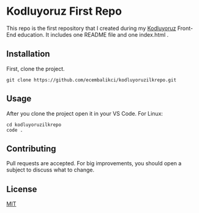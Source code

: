 # Kodluyoruz First Repo
This repo is the first repository that I created during my  [Kodluyoruz](https://www.kodluyoruz.org/) Front-End education. It includes one README file and one index.html .


## Installation

First, clone the project.
```
git clone https://github.com/ecembalikci/kodluyoruzilkrepo.git
```

## Usage

After you clone the project open it in your VS Code.
For Linux:
```
cd kodluyoruzilkrepo
code .
```

## Contributing

Pull requests are accepted. For big improvements, you should open a subject to discuss what to change.

## License

[MIT](https://choosealicense.com/licenses/mit/)
